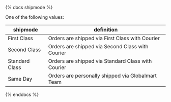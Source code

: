 {% docs shipmode %}

One of the following values:

| shipmode | definition |
|----------------|----------------------------------------------------|
| First Class | Orders are shipped via First Class with Courier |
| Second Class | Orders are shipped via Second Class with Courier |
| Standard Class | Orders are shipped via Standard Class with Courier |
| Same Day | Orders are personally shipped via Globalmart Team |

{% enddocs %}

